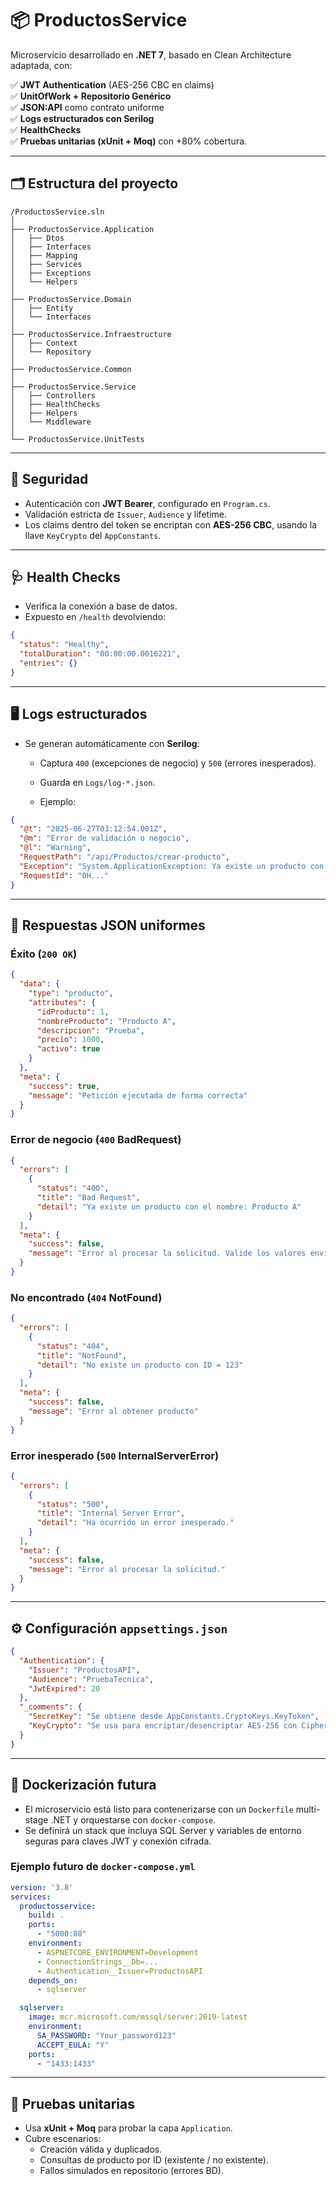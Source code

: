 
# 📦 ProductosService

Microservicio desarrollado en **.NET 7**, basado en Clean Architecture adaptada, con:

✅ **JWT Authentication** (AES-256 CBC en claims)  
✅ **UnitOfWork + Repositorio Genérico**  
✅ **JSON:API** como contrato uniforme  
✅ **Logs estructurados con Serilog**  
✅ **HealthChecks**  
✅ **Pruebas unitarias (xUnit + Moq)** con +80% cobertura.

---

## 🗂 Estructura del proyecto

```
/ProductosService.sln
│
├── ProductosService.Application
│   ├── Dtos
│   ├── Interfaces
│   ├── Mapping
│   ├── Services
│   ├── Exceptions
│   └── Helpers
│
├── ProductosService.Domain
│   ├── Entity
│   └── Interfaces
│
├── ProductosService.Infraestructure
│   ├── Context
│   └── Repository
│
├── ProductosService.Common
│
├── ProductosService.Service
│   ├── Controllers
│   ├── HealthChecks
│   ├── Helpers
│   └── Middleware
│
└── ProductosService.UnitTests
```

---

## 🔐 Seguridad

- Autenticación con **JWT Bearer**, configurado en `Program.cs`.
- Validación estricta de `Issuer`, `Audience` y lifetime.
- Los claims dentro del token se encriptan con **AES-256 CBC**, usando la llave `KeyCrypto` del `AppConstants`.

---

## 🩺 Health Checks

- Verifica la conexión a base de datos.
- Expuesto en `/health` devolviendo:

```json
{
  "status": "Healthy",
  "totalDuration": "00:00:00.0016221",
  "entries": {}
}
```

---

## 🖥️ Logs estructurados

- Se generan automáticamente con **Serilog**:
  - Captura `400` (excepciones de negocio) y `500` (errores inesperados).
  - Guarda en `Logs/log-*.json`.
  
  - Ejemplo:

```json
{
  "@t": "2025-06-27T03:12:54.001Z",
  "@m": "Error de validación o negocio",
  "@l": "Warning",
  "RequestPath": "/api/Productos/crear-producto",
  "Exception": "System.ApplicationException: Ya existe un producto con el nombre: ...",
  "RequestId": "0H..."
}
```


---

## 📝 Respuestas JSON uniformes

### Éxito (`200 OK`)

```json
{
  "data": {
    "type": "producto",
    "attributes": {
      "idProducto": 1,
      "nombreProducto": "Producto A",
      "descripcion": "Prueba",
      "precio": 1000,
      "activo": true
    }
  },
  "meta": {
    "success": true,
    "message": "Petición ejecutada de forma correcta"
  }
}
```

### Error de negocio (`400` BadRequest)

```json
{
  "errors": [
    {
      "status": "400",
      "title": "Bad Request",
      "detail": "Ya existe un producto con el nombre: Producto A"
    }
  ],
  "meta": {
    "success": false,
    "message": "Error al procesar la solicitud. Valide los valores enviados."
  }
}
```

### No encontrado (`404` NotFound)

```json
{
  "errors": [
    {
      "status": "404",
      "title": "NotFound",
      "detail": "No existe un producto con ID = 123"
    }
  ],
  "meta": {
    "success": false,
    "message": "Error al obtener producto"
  }
}
```

### Error inesperado (`500` InternalServerError)

```json
{
  "errors": [
    {
      "status": "500",
      "title": "Internal Server Error",
      "detail": "Ha ocurrido un error inesperado."
    }
  ],
  "meta": {
    "success": false,
    "message": "Error al procesar la solicitud."
  }
}
```

---

## ⚙️ Configuración `appsettings.json`

```json
{
  "Authentication": {
    "Issuer": "ProductosAPI",
    "Audience": "PruebaTecnica",
    "JwtExpired": 20
  },
  "_comments": {
    "SecretKey": "Se obtiene desde AppConstants.CryptoKeys.KeyToken",
    "KeyCrypto": "Se usa para encriptar/desencriptar AES-256 con CipherMode.CBC"
  }
}
```

---

## 🐳 Dockerización futura

- El microservicio está listo para contenerizarse con un `Dockerfile` multi-stage .NET y orquestarse con `docker-compose`.
- Se definirá un stack que incluya SQL Server y variables de entorno seguras para claves JWT y conexión cifrada.

### Ejemplo futuro de `docker-compose.yml`

```yaml
version: '3.8'
services:
  productosservice:
    build: .
    ports:
      - "5000:80"
    environment:
      - ASPNETCORE_ENVIRONMENT=Development
      - ConnectionStrings__Db=...
      - Authentication__Issuer=ProductosAPI
    depends_on:
      - sqlserver

  sqlserver:
    image: mcr.microsoft.com/mssql/server:2019-latest
    environment:
      SA_PASSWORD: "Your_password123"
      ACCEPT_EULA: "Y"
    ports:
      - "1433:1433"
```

---

## 🧪 Pruebas unitarias

- Usa **xUnit + Moq** para probar la capa `Application`.
- Cubre escenarios:
  - Creación válida y duplicados.
  - Consultas de producto por ID (existente  / no existente).
  - Fallos simulados en repositorio (errores BD).
